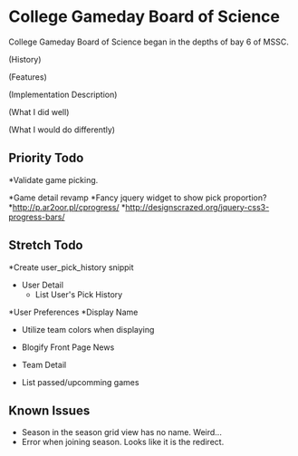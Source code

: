 College Gameday Board of Science
================================

College Gameday Board of Science began in the depths of bay 6 of MSSC.

(History)

(Features)

(Implementation Description)

(What I did well)

(What I would do differently)


Priority Todo
-------------

*Validate game picking.

 *Game detail revamp
  *Fancy jquery widget to show pick proportion?
   *http://p.ar2oor.pl/cprogress/
   *http://designscrazed.org/jquery-css3-progress-bars/

Stretch Todo
------------

*Create user_pick_history snippit

* User Detail
  * List User's Pick History

*User Preferences
    *Display Name

* Utilize team colors when displaying
* Blogify Front Page News 

* Team Detail
 * List passed/upcomming games
 
Known Issues
------------
* Season in the season grid view has no name.  Weird...
* Error when joining season.  Looks like it is the redirect.

